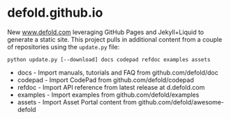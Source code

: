 # defold.github.io

New www.defold.com leveraging GitHub Pages and Jekyll+Liquid to generate a static site. This project pulls in additional content from a couple of repositories using the `update.py` file:

```
python update.py [--download] docs codepad refdoc examples assets
```

* docs - Import manuals, tutorials and FAQ from github.com/defold/doc
* codepad - Import CodePad from github.com/defold/codepad
* refdoc - Import API reference from latest release at d.defold.com
* examples - Import examples from github.com/defold/examples
* assets - Import Asset Portal content from github.com/defold/awesome-defold
